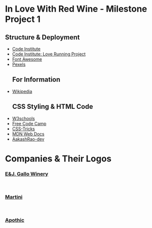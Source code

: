 <h1>In Love With Red Wine - Milestone Project 1</h1>



<h2>Structure & Deployment</h2>
<ul>
<li><a href="https://codeinstitute.net/" target="_blank">Code Institute</a></li>
<li><a href="https://learn.codeinstitute.net/courses/course-v1:CodeInstitute+LR101+2021_T1/courseware/4a07c57382724cfda5834497317f24d5/f2db5fd401004fccb43b01a6066a5333/" target="_blank">Code Institute: Love Running Project</a></li>
<li><a href="https://fontawesome.com/" target="_blank">Font Awesome</a></li>
<li><a href="https://www.pexels.com/" target="_blank">Pexels</a></li>
</ul>
<ul>
<h2>For Information</h2>
<li><a href="https://www.wikipedia.org/">Wikipedia</a></li>
</ul>
<ul>
<h2>CSS Styling & HTML Code</h2>
<li><a href="https://www.w3schools.com/" target="_blank">W3schools</a></li>
<li><a href="https://www.freecodecamp.org/" target="_blank">Free Code Camp</a></li>
<li><a href="https://css-tricks.com/snippets/css/a-guide-to-flexbox/" target="_blank">CSS-Tricks</a></li>
<li><a href="https://developer.mozilla.org/en-US/docs/Web/HTML/Element/li" target="_blank">MDN Web Docs</a></li>
<li><a href="https://github.com/AakashRao-dev/CSS-Cheatsheets" target="_blank">AakashRao-dev</a></li>
</ul>
<h1>Companies & Their Logos</h1>
<p>
<a href="https://www.gallo.com/" target="_blank"><h3>E&J. Gallo Winery</h3></a><br>
<a href="https://www.martini.com/" target="_blank"><h3>Martini</h3></a><br>
<a href="https://www.apothic.com/" target="_blank"><h3>Apothic</h3></a><br>
</p>